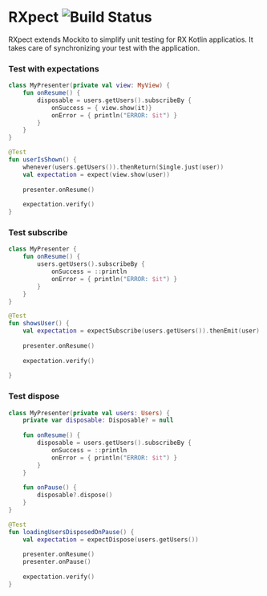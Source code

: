 # RXpect ![Build Status](https://travis-ci.org/ybonjour/RXpect.svg?branch=master)
RXpect extends Mockito to simplify unit testing for RX Kotlin applicatios.
It takes care of synchronizing your test with the application.

### Test with expectations
```kotlin
class MyPresenter(private val view: MyView) {
    fun onResume() {
        disposable = users.getUsers().subscribeBy {
            onSuccess = { view.show(it)}
            onError = { println("ERROR: $it") }
        }
    }
}
```

```kotlin
@Test
fun userIsShown() {
    whenever(users.getUsers()).thenReturn(Single.just(user))
    val expectation = expect(view.show(user))
    
    presenter.onResume()
    
    expectation.verify()
}
```

### Test subscribe
```kotlin
class MyPresenter {
    fun onResume() {
        users.getUsers().subscribeBy {
            onSuccess = ::println
            onError = { println("ERROR: $it") }
        }
    }
}
```

```kotlin
@Test
fun showsUser() {
    val expectation = expectSubscribe(users.getUsers()).thenEmit(user)
    
    presenter.onResume()
        
    expectation.verify()
    
}
```

### Test dispose
```kotlin
class MyPresenter(private val users: Users) {
    private var disposable: Disposable? = null
    
    fun onResume() {
        disposable = users.getUsers().subscribeBy {
            onSuccess = ::println
            onError = { println("ERROR: $it") }
        }
    }
    
    fun onPause() {
        disposable?.dispose()
    }
}
```

```kotlin
@Test
fun loadingUsersDisposedOnPause() {
    val expectation = expectDispose(users.getUsers()) 
    
    presenter.onResume()
    presenter.onPause()
    
    expectation.verify()
}
```